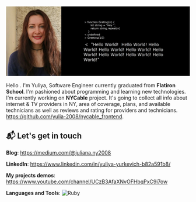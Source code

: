 ![Yuliya](https://github.com/yulia-2008/yulia-2008/blob/main/0-02-04-267bea2002925f758de3b006611f80669a421e7e9f1a44b19009d649cf009d.jpg)



Hello . I'm Yuliya, Software Engineer currently graduated from **Flatiron School**. I'm pashioned about programming and learning new technologies. 
I’m currently working on **NYCable** project. 
It's going to collect all info about internet & TV providers in NY, area of coverage, plans, and available technicians as well as reviews and rating for providers and technicians.
https://github.com/yulia-2008/nycable_frontend.



 ## 📬 Let's get in touch

**Blog**: https://medium.com/@juliana.ny2008

**LinkedIn**: https://www.linkedin.com/in/yuliya-yurkevich-b82a591b8/

**My projects demos**: https://www.youtube.com/channel/UCzB3AfaXNvOFHbqPxC9i7ow


**Languages and Tools**:
![Ruby](http://www.xmldocx.com/img/icon_lang_ruby.png)
